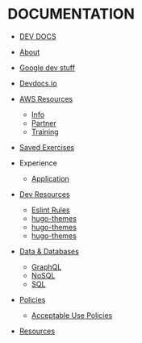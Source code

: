 DOCUMENTATION
=============

* [DEV DOCS](../README.md)
* [About](./about/README.md)

* [Google dev stuff]('./google/README.md)

* [Devdocs.io](./devdocsio/README.md)

* [AWS Resources](./aws/README.md)
    * [Info](./aws/info-resources.md)
    * [Partner](./aws/partner-resources.md)
    * [Training](./aws/training-resources.md)

* [Saved Exercises](./exercise/README.md)

* Experience
    * [Application](./exp/README.md)

* [Dev Resources](./dev-resources/README.md)
    * [Eslint Rules](./dev-resources/eslint-rules.md)
    * [hugo-themes](./dev-resources/hugo-themes.md)
    * [hugo-themes](./dev-resources/freenon-api.md)
    * [hugo-themes](./dev-resources/cloud-flare-wrangler.md)

* [Data & Databases](./databases/README.md)
    * [GraphQL](./databases/graphql.md)
    * [NoSQL](./databases/noSQL.md)
    * [SQL](./databases/sql.md)

* [Policies](./policies/README.md)
    * [Acceptable Use Policies](./policies/acceptable-use-policy.md)

* [Resources](./resources/README.md)

